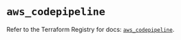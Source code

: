 # `aws_codepipeline`

Refer to the Terraform Registry for docs: [`aws_codepipeline`](https://registry.terraform.io/providers/hashicorp/aws/4.54.0/docs/resources/codepipeline).
